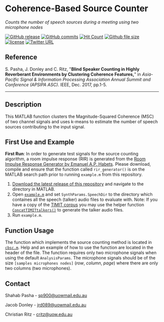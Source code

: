 # Coherence-Based Source Counter
*Counts the number of speech sources during a meeting using two microphone nodes*

[![GitHub release](https://img.shields.io/github/release/JacobD10/CoherenceBasedSourceCounter/all.svg?style=flat-square)](https://github.com/JacobD10/CoherenceBasedSourceCounter/releases)
[![GitHub commits](https://img.shields.io/github/commits-since/JacobD10/CoherenceBasedSourceCounter/1.0.0.svg?style=flat-square)](https://github.com/JacobD10/CoherenceBasedSourceCounter/commits/master)
[![Hit Count](https://hitt.herokuapp.com/JacobD10/CoherenceBasedSourceCounter.svg?style=flat-square)](https://github.com/JacobD10/CoherenceBasedSourceCounter)
[![Github file size](https://reposs.herokuapp.com/?path=JacobD10/CoherenceBasedSourceCounter&style=flat-square)](https://github.com/JacobD10/CoherenceBasedSourceCounter/archive/master.zip)
[![license](https://img.shields.io/github/license/JacobD10/CoherenceBasedSourceCounter.svg?style=flat-square)](https://github.com/JacobD10/CoherenceBasedSourceCounter/blob/master/LICENSE)
[![Twitter URL](https://img.shields.io/twitter/url/http/shields.io.svg?style=social)](https://twitter.com/intent/tweet?url=https%3A%2F%2Fgithub.com%2FJacobD10%2FCoherenceBasedSourceCounter&via=_JacobDonley&text=Check%20out%20the%20Two-Microphone%20Source%20Counter%20for%20%23MATLAB%21&hashtags=software%20%23code%20%23audio)

## **Reference**
S. Pasha, J. Donley and C. Ritz, "**Blind Speaker Counting in Highly Reverberant Environments by Clustering Coherence Features,**" in *Asia-Pacific Signal & Information Processing Association Annual Summit and Conference (APSIPA ASC)*.  IEEE, Dec. 2017, pp.1-5.

---

## Description
This MATLAB function clusters the Magnitude-Squared Coherence (MSC) of two channel signals and uses k-means to estimate the number of speech sources contributing to the input signal.

## First Use and Example
**First Run**: In order to generate test signals for the source counting algorithm, a room impulse response (RIR) is generated from the [Room Impulse Response Generator by Emanuel A.P. Habets](https://www.audiolabs-erlangen.de/fau/professor/habets/software/rir-generator). Please download, compile and ensure that the function called `rir_generator()` is on the MATLAB search path prior to running `example.m` from this repository.

1. [Download the latest release of this repository](https://github.com/JacobD10/CoherenceBasedSourceCounter/releases) and navigate to the directory in MATLAB.
2. Open [`example.m`](https://github.com/JacobD10/CoherenceBasedSourceCounter/blob/master/example.m) and set `SynthParams.SpeechDir` to the directory which containes all the speech (talker) audio files to evaluate with.
Note: If you have a copy of the [TIMIT corpus](https://catalog.ldc.upenn.edu/ldc93s1) you may use the helper function [`ConcatTIMITtalkers()`](https://github.com/JacobD10/CoherenceBasedSourceCounter/blob/master/ConcatTIMITtalkers.m) to generate the talker audio files.
3. Run `example.m`.

## Function Usage
The function which implements the source counting method is located in [`cbsc.m`](https://github.com/JacobD10/CoherenceBasedSourceCounter/blob/master/cbsc.m). Help and an example of how to use the function are located in the header of the file. The function requires only two microphone signals when using the default `AnalysisParams`. The microphone signals should be of the size `[samples microphones nodes]` (_row_, _column_, _page_) where there are only two columns (two microphones).

## Contact 
Shahab Pasha - sp900@uowmail.edu.au

Jacob Donley - jrd089@uowmail.edu.au

Christian Ritz - critz@uow.edu.au

